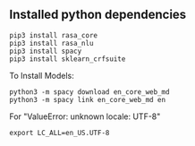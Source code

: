 ## Installed python dependencies

```
pip3 install rasa_core
pip3 install rasa_nlu
pip3 install spacy
pip3 install sklearn_crfsuite
```
To Install Models:
```
python3 -m spacy download en_core_web_md
python3 -m spacy link en_core_web_md en
```

For "ValueError: unknown locale: UTF-8"
```
export LC_ALL=en_US.UTF-8
```